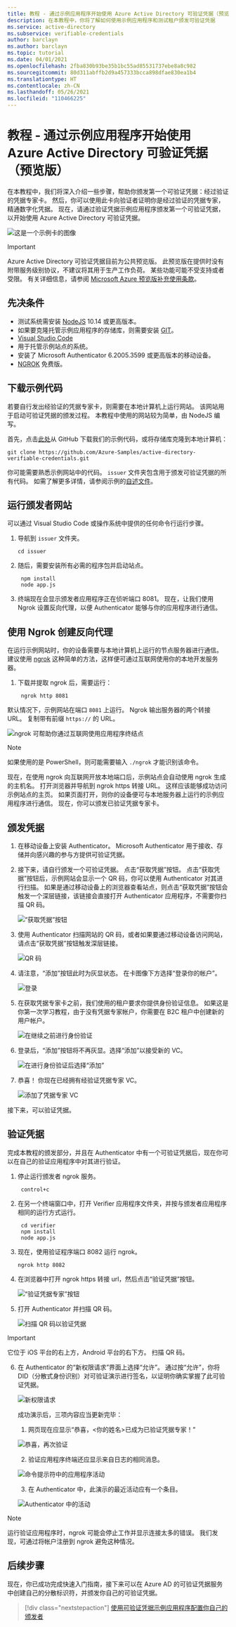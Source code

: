 ```yaml
---
title: 教程 - 通过示例应用程序开始使用 Azure Active Directory 可验证凭据（预览版）
description: 在本教程中，你将了解如何使用示例应用程序和测试租户颁发可验证凭据
ms.service: active-directory
ms.subservice: verifiable-credentials
author: barclayn
ms.author: barclayn
ms.topic: tutorial
ms.date: 04/01/2021
ms.openlocfilehash: 2fba830b93be35b1bc55ad85531737ebe8a8c982
ms.sourcegitcommit: 80d311abffb2d9a457333bcca898dfae830ea1b4
ms.translationtype: HT
ms.contentlocale: zh-CN
ms.lasthandoff: 05/26/2021
ms.locfileid: "110466225"
---
```

#  <a name="tutorial---get-started-with-azure-active-directory-verifiable-credentials-using-a-sample-app-preview"></a>教程 - 通过示例应用程序开始使用 Azure Active Directory 可验证凭据（预览版）

在本教程中，我们将深入介绍一些步骤，帮助你颁发第一个可验证凭据：经过验证的凭据专家卡。 然后，你可以使用此卡向验证者证明你是经过验证的凭据专家，精通数字化凭据。 现在，请通过验证凭据示例应用程序颁发第一个可验证凭据，以开始使用 Azure Active Directory 可验证凭据。

![这是一个示例卡的图像](media/get-started-verifiable-credentials/verifiedcredentialexpert-card.png)

> [!IMPORTANT]
> Azure Active Directory 可验证凭据目前为公共预览版。
> 此预览版在提供时没有附带服务级别协议，不建议将其用于生产工作负荷。 某些功能可能不受支持或者受限。 有关详细信息，请参阅 [Microsoft Azure 预览版补充使用条款](https://azure.microsoft.com/support/legal/preview-supplemental-terms/)。

## <a name="prerequisites"></a>先决条件

- 测试系统需安装 [NodeJS](https://nodejs.org/en/download/) 10.14 或更高版本。
- 如果要克隆托管示例应用程序的存储库，则需要安装 [GIT](https://git-scm.com/downloads)。
- [Visual Studio Code](https://code.visualstudio.com/Download)
- 用于托管示例站点的系统。
- 安装了 Microsoft Authenticator 6.2005.3599 或更高版本的移动设备。
- [NGROK](https://ngrok.com/) 免费版。

## <a name="download-the-sample-code"></a>下载示例代码

若要自行发出经验证的凭据专家卡，则需要在本地计算机上运行网站。 该网站用于启动可验证凭据的颁发过程。 本教程中使用的网站较为简单，由 NodeJS 编写。

首先，点击[此处](https://github.com/Azure-Samples/active-directory-verifiable-credentials)从 GitHub 下载我们的示例代码，或将存储库克隆到本地计算机：

```terminal
git clone https://github.com/Azure-Samples/active-directory-verifiable-credentials.git
```

你可能需要熟悉示例网站中的代码。 `issuer` 文件夹包含用于颁发可验证凭据的所有代码。 如需了解更多详情，请参阅示例的[自述文件](https://github.com/Azure-Samples/active-directory-verifiable-credentials)。

## <a name="run-the-issuer-website"></a>运行颁发者网站

可以通过 Visual Studio Code 或操作系统中提供的任何命令行运行步骤。 

1. 导航到 `issuer` 文件夹。 

    ```terminal
    cd issuer
    ```

2. 随后，需要安装所有必需的程序包并启动站点。

   ```terminal
    npm install
    node app.js
    ```

3. 终端现在会显示颁发者应用程序正在侦听端口 8081。 现在，让我们使用 Ngrok 设置反向代理，以便 Authenticator 能够与你的应用程序进行通信。 

## <a name="creating-a-reverse-proxy-with-ngrok"></a>使用 Ngrok 创建反向代理

在运行示例网站时，你的设备需要与本地计算机上运行的节点服务器进行通信。 建议使用 [ngrok](https://ngrok.com/) 这种简单的方法，这样便可通过互联网使用你的本地开发服务器。

1.  下载并提取 ngrok 后，需要运行：

    ```terminal
     ngrok http 8081
    ```

默认情况下，示例网站在端口 `8081` 上运行。 Ngrok 输出服务器的两个转接 URL。 复制带有前缀 `https://` 的 URL。

![ngrok 可帮助你通过互联网使用应用程序终结点](media/get-started-verifiable-credentials/ngrok.png)

>[!NOTE] 
> 如果使用的是 PowerShell，则可能需要输入 `./ngrok` 才能识别该命令。

现在，在使用 ngrok 向互联网开放本地端口后，示例站点会自动使用 ngrok 生成的主机名。 打开浏览器并导航到 ngrok https 转接 URL。 这样应该能够成功访问示例站点的主页。 如果页面打开，则你的设备便可与本地服务器上运行的示例应用程序进行通信。 现在，你可以颁发已验证凭据专家卡。

## <a name="issue-a-credential"></a>颁发凭据

1. 在移动设备上安装 Authenticator。 Microsoft Authenticator 用于接收、存储并向感兴趣的参与方提供可验证凭据。

2. 接下来，请自行颁发一个可验证凭据。 点击“获取凭据”按钮。  点击“获取凭据”按钮后，示例网站会显示一个 QR 码，你可以使用 Authenticator 对其进行扫描。 如果是通过移动设备上的浏览器查看站点，则点击“获取凭据”按钮会触发一个深层链接，该链接会直接打开 Authenticator 应用程序，不需要你扫描 QR 码。

   ![“获取凭据”按钮](media/get-started-verifiable-credentials/credential-expert-get.png)

3. 使用 Authenticator 扫描网站的 QR 码，或者如果要通过移动设备访问网站，请点击“获取凭据”按钮触发深层链接。 

   ![QR 码 ](media/get-started-verifiable-credentials/credential-expert-issue.png)

4. 请注意，“添加”按钮此时为灰显状态。 在卡图像下方选择“登录你的帐户”。

   ![登录 ](media/get-started-verifiable-credentials/add-verified-credential-expert.png)

5. 在获取凭据专家卡之前，我们使用的租户要求你提供身份验证信息。 如果这是你第一次学习教程，由于没有凭据专家帐户，你需要在 B2C 租户中创建新的用户帐户。

   ![在继续之前进行身份验证](media/get-started-verifiable-credentials/authenticate-credential-expert.png)

6. 登录后，“添加”按钮将不再灰显。选择“添加”以接受新的 VC。

   ![在进行身份验证后选择“添加”](media/get-started-verifiable-credentials/add-verified-credential-expert-after-auth.png) 


7. 恭喜！ 你现在已经拥有经验证凭据专家 VC。

   ![添加了凭据专家 VC](media/get-started-verifiable-credentials/credential-expert-add-card.png) 
 
接下来，可以验证凭据。

## <a name="validate-credentials"></a>验证凭据

完成本教程的颁发部分，并且在 Authenticator 中有一个可验证凭据后，现在你可以在自己的验证应用程序中对其进行验证。

1.  停止运行颁发者 ngrok 服务。

    ```terminal
     control+c
    ```


2. 在另一个终端窗口中，打开 Verifier 应用程序文件夹，并按与颁发者应用程序相同的运行方式运行。

    ```terminal
     cd verifier
     npm install
     node app.js
    ```

3. 现在，使用验证程序端口 8082 运行 ngrok。

    ```terminal
    ngrok http 8082
    ```

4. 在浏览器中打开 ngrok https 转接 url，然后点击“验证凭据”按钮。  

   ![“验证凭据专家”按钮](media/get-started-verifiable-credentials/prove-credential-expert.png)

5. 打开 Authenticator 并扫描 QR 码。

   ![扫描 QR 码以验证凭据](media/get-started-verifiable-credentials/scan-verify.png)

  > [!IMPORTANT]
  > 它位于 iOS 平台的右上方，Android 平台的右下方。 扫描 QR 码。

6. 在 Authenticator 的“新权限请求”界面上选择“允许”。 通过按“允许”，你将 DID（分散式身份识别）对可验证演示进行签名，以证明你确实掌握了此可验证凭据。

   ![新权限请求](media/get-started-verifiable-credentials/new-permission-request.png)

    成功演示后，三项内容应当更新完毕：

   1. 网页现在应显示“恭喜，<你的姓名>已成为已验证凭据专家！”
   
    ![恭喜，再次验证](media/get-started-verifiable-credentials/congratulations.png)


   2. 验证应用程序终端还应显示来自日志的相同消息。
   
    ![命令提示符中的应用程序活动](media/get-started-verifiable-credentials/cmd-verified-expert.png)

   3. 在 Authenticator 中，此演示的最近活动应有一个条目。

    ![Authenticator 中的活动](media/get-started-verifiable-credentials/recent-activity.png)

   
>[!NOTE]
> 运行验证应用程序时，ngrok 可能会停止工作并显示连接太多的错误。 我们发现，可通过将帐户注册到 ngrok 避免这种情况。 

## <a name="next-steps"></a>后续步骤

现在，你已成功完成快速入门指南，接下来可以在 Azure AD 的可验证凭据服务中创建自己的分散标识符，并颁发你自己的可验证凭据。

>[!div class="nextstepaction"] 
>[使用可验证凭据示例应用程序配置你自己的颁发者](./enable-your-tenant-verifiable-credentials.md)
